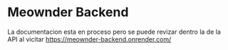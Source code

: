 # Meownder Backend

  La documentacion esta en proceso pero se puede revizar dentro la de la API al vicitar https://meownder-backend.onrender.com/



